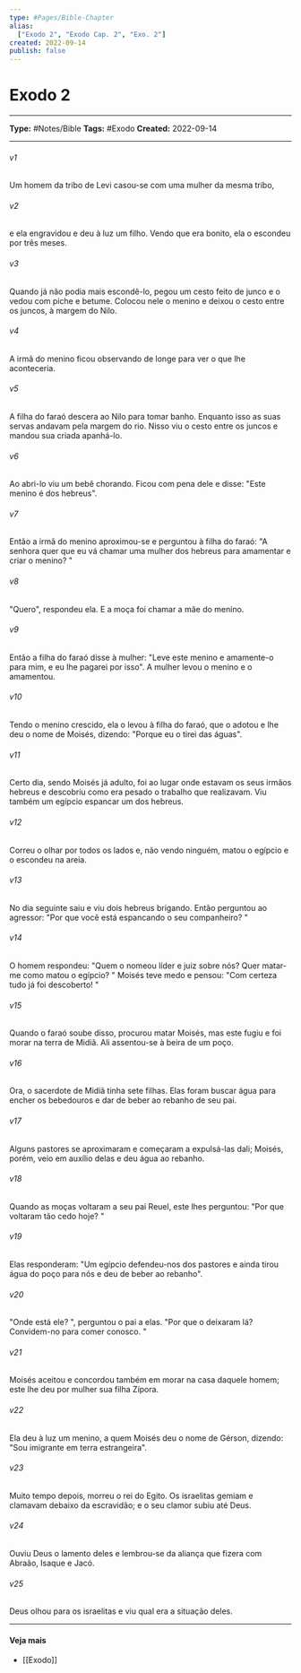 ```yaml
---
type: #Pages/Bible-Chapter
alias:
  ["Exodo 2", "Exodo Cap. 2", "Exo. 2"]
created: 2022-09-14
publish: false
---
```


# Exodo 2

---

**Type:** #Notes/Bible
**Tags:** #Exodo
**Created:** 2022-09-14

---

###### v1
Um homem da tribo de Levi casou-se com uma mulher da mesma tribo,
###### v2
e ela engravidou e deu à luz um filho. Vendo que era bonito, ela o escondeu por três meses.
###### v3
Quando já não podia mais escondê-lo, pegou um cesto feito de junco e o vedou com piche e betume. Colocou nele o menino e deixou o cesto entre os juncos, à margem do Nilo.
###### v4
A irmã do menino ficou observando de longe para ver o que lhe aconteceria.
###### v5
A filha do faraó descera ao Nilo para tomar banho. Enquanto isso as suas servas andavam pela margem do rio. Nisso viu o cesto entre os juncos e mandou sua criada apanhá-lo.
###### v6
Ao abri-lo viu um bebê chorando. Ficou com pena dele e disse: "Este menino é dos hebreus".
###### v7
Então a irmã do menino aproximou-se e perguntou à filha do faraó: "A senhora quer que eu vá chamar uma mulher dos hebreus para amamentar e criar o menino? "
###### v8
"Quero", respondeu ela. E a moça foi chamar a mãe do menino.
###### v9
Então a filha do faraó disse à mulher: "Leve este menino e amamente-o para mim, e eu lhe pagarei por isso". A mulher levou o menino e o amamentou.
###### v10
Tendo o menino crescido, ela o levou à filha do faraó, que o adotou e lhe deu o nome de Moisés, dizendo: "Porque eu o tirei das águas".
###### v11
Certo dia, sendo Moisés já adulto, foi ao lugar onde estavam os seus irmãos hebreus e descobriu como era pesado o trabalho que realizavam. Viu também um egípcio espancar um dos hebreus.
###### v12
Correu o olhar por todos os lados e, não vendo ninguém, matou o egípcio e o escondeu na areia.
###### v13
No dia seguinte saiu e viu dois hebreus brigando. Então perguntou ao agressor: "Por que você está espancando o seu companheiro? "
###### v14
O homem respondeu: "Quem o nomeou líder e juiz sobre nós? Quer matar-me como matou o egípcio? " Moisés teve medo e pensou: "Com certeza tudo já foi descoberto! "
###### v15
Quando o faraó soube disso, procurou matar Moisés, mas este fugiu e foi morar na terra de Midiã. Ali assentou-se à beira de um poço.
###### v16
Ora, o sacerdote de Midiã tinha sete filhas. Elas foram buscar água para encher os bebedouros e dar de beber ao rebanho de seu pai.
###### v17
Alguns pastores se aproximaram e começaram a expulsá-las dali; Moisés, porém, veio em auxílio delas e deu água ao rebanho.
###### v18
Quando as moças voltaram a seu pai Reuel, este lhes perguntou: "Por que voltaram tão cedo hoje? "
###### v19
Elas responderam: "Um egípcio defendeu-nos dos pastores e ainda tirou água do poço para nós e deu de beber ao rebanho".
###### v20
"Onde está ele? ", perguntou o pai a elas. "Por que o deixaram lá? Convidem-no para comer conosco. "
###### v21
Moisés aceitou e concordou também em morar na casa daquele homem; este lhe deu por mulher sua filha Zípora.
###### v22
Ela deu à luz um menino, a quem Moisés deu o nome de Gérson, dizendo: "Sou imigrante em terra estrangeira".
###### v23
Muito tempo depois, morreu o rei do Egito. Os israelitas gemiam e clamavam debaixo da escravidão; e o seu clamor subiu até Deus.
###### v24
Ouviu Deus o lamento deles e lembrou-se da aliança que fizera com Abraão, Isaque e Jacó.
###### v25
Deus olhou para os israelitas e viu qual era a situação deles.


---

#### Veja mais

- [[Exodo]]
